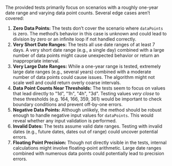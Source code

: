 The provided tests primarily focus on scenarios with a roughly one-year date range and varying data point counts. Several edge cases aren’t covered:

1.  **Zero Data Points:** The tests don’t cover the scenario where `dataPoints` is zero. The method’s behavior in this case is unknown and could lead to division by zero or an infinite loop if not handled correctly.
2.  **Very Short Date Ranges:** The tests all use date ranges of at least 7 days. A very short date range (e.g., a single day) combined with a large number of data points might cause unexpected behavior or return an inappropriate interval.
3.  **Very Large Date Ranges:** While a one-year range is tested, extremely large date ranges (e.g., several years) combined with a moderate number of data points could cause issues. The algorithm might not scale well and could return overly coarse intervals.
4.  **Data Point Counts Near Thresholds:** The tests seem to focus on values that lead directly to "1d", "1h", "4h", "3d". Testing values *very close* to these thresholds (e.g. 164, 166, 359, 361) would be important to check boundary conditions and prevent off-by-one errors.
5.  **Negative Data Points:** Although unlikely, the method should be robust enough to handle negative input values for `dataPoints`. This would reveal whether any input validation is performed.
6.  **Invalid Dates:** The tests assume valid date ranges. Testing with invalid dates (e.g., future dates, dates out of range) could uncover potential errors.
7.  **Floating Point Precision:** Though not directly visible in the tests, internal calculations might involve floating-point arithmetic. Large date ranges combined with numerous data points could potentially lead to precision errors.